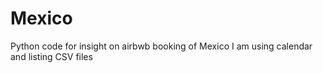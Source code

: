 # Mexico
Python code for insight on airbwb booking of Mexico I am using calendar and listing CSV files 
